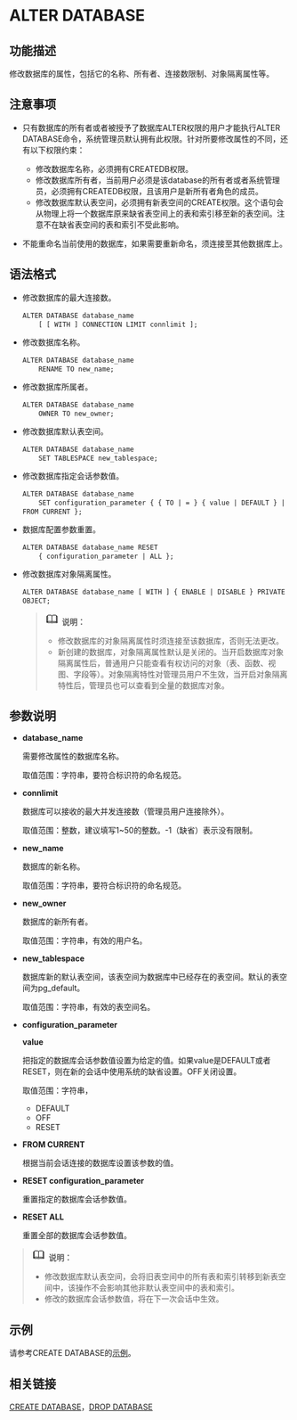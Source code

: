 # ALTER DATABASE<a name="ZH-CN_TOPIC_0289900461"></a>

## 功能描述<a name="zh-cn_topic_0283136981_zh-cn_topic_0237122055_zh-cn_topic_0059779247_sbb9c79973fbf4b4b8f8e8355b0f67f63"></a>

修改数据库的属性，包括它的名称、所有者、连接数限制、对象隔离属性等。

## 注意事项<a name="zh-cn_topic_0283136981_zh-cn_topic_0237122055_zh-cn_topic_0059779247_sb8bbb55d049b42e688a2e152d2f6c737"></a>

-   只有数据库的所有者或者被授予了数据库ALTER权限的用户才能执行ALTER DATABASE命令，系统管理员默认拥有此权限。针对所要修改属性的不同，还有以下权限约束：
    -   修改数据库名称，必须拥有CREATEDB权限。
    -   修改数据库所有者，当前用户必须是该database的所有者或者系统管理员，必须拥有CREATEDB权限，且该用户是新所有者角色的成员。
    -   修改数据库默认表空间，必须拥有新表空间的CREATE权限。这个语句会从物理上将一个数据库原来缺省表空间上的表和索引移至新的表空间。注意不在缺省表空间的表和索引不受此影响。

-   不能重命名当前使用的数据库，如果需要重新命名，须连接至其他数据库上。

## 语法格式<a name="zh-cn_topic_0283136981_zh-cn_topic_0237122055_zh-cn_topic_0059779247_s2eca2e2a5fc04ac798bbdf1dce3e7303"></a>

-   修改数据库的最大连接数。

    ```
    ALTER DATABASE database_name 
        [ [ WITH ] CONNECTION LIMIT connlimit ];
    ```

-   修改数据库名称。

    ```
    ALTER DATABASE database_name 
        RENAME TO new_name;
    ```

-   修改数据库所属者。

    ```
    ALTER DATABASE database_name 
        OWNER TO new_owner;
    ```

-   修改数据库默认表空间。

    ```
    ALTER DATABASE database_name 
        SET TABLESPACE new_tablespace;
    ```

-   修改数据库指定会话参数值。

    ```
    ALTER DATABASE database_name 
        SET configuration_parameter { { TO | = } { value | DEFAULT } | FROM CURRENT };
    ```

-   数据库配置参数重置。

    ```
    ALTER DATABASE database_name RESET 
        { configuration_parameter | ALL };
    ```


-   修改数据库对象隔离属性。

    ```
    ALTER DATABASE database_name [ WITH ] { ENABLE | DISABLE } PRIVATE OBJECT;
    ```

    >![](public_sys-resources/icon-note.gif) **说明：** 
    >-   修改数据库的对象隔离属性时须连接至该数据库，否则无法更改。
    >-   新创建的数据库，对象隔离属性默认是关闭的。当开启数据库对象隔离属性后，普通用户只能查看有权访问的对象（表、函数、视图、字段等）。对象隔离特性对管理员用户不生效，当开启对象隔离特性后，管理员也可以查看到全量的数据库对象。


## 参数说明<a name="zh-cn_topic_0283136981_zh-cn_topic_0237122055_zh-cn_topic_0059779247_s4d6b72484e3b43969af25757fda7ad81"></a>

-   **database\_name**

    需要修改属性的数据库名称。

    取值范围：字符串，要符合标识符的命名规范。

-   **connlimit**

    数据库可以接收的最大并发连接数（管理员用户连接除外）。

    取值范围：整数，建议填写1\~50的整数。-1（缺省）表示没有限制。

-   **new\_name**

    数据库的新名称。

    取值范围：字符串，要符合标识符的命名规范。

-   **new\_owner**

    数据库的新所有者。

    取值范围：字符串，有效的用户名。

-   **new\_tablespace**

    数据库新的默认表空间，该表空间为数据库中已经存在的表空间。默认的表空间为pg\_default。

    取值范围：字符串，有效的表空间名。

-   **configuration\_parameter**

    **value**

    把指定的数据库会话参数值设置为给定的值。如果value是DEFAULT或者RESET，则在新的会话中使用系统的缺省设置。OFF关闭设置。

    取值范围：字符串，

    -   DEFAULT
    -   OFF
    -   RESET

-   **FROM CURRENT**

    根据当前会话连接的数据库设置该参数的值。

-   **RESET configuration\_parameter**

    重置指定的数据库会话参数值。

-   **RESET ALL**

    重置全部的数据库会话参数值。


>![](public_sys-resources/icon-note.gif) **说明：** 
>-   修改数据库默认表空间，会将旧表空间中的所有表和索引转移到新表空间中，该操作不会影响其他非默认表空间中的表和索引。
>-   修改的数据库会话参数值，将在下一次会话中生效。

## 示例<a name="zh-cn_topic_0283136981_zh-cn_topic_0237122055_zh-cn_topic_0059779247_sb089bcdb51bd4932a2967c246217d29e"></a>

请参考CREATE DATABASE的[示例](zh-cn_topic_0289900066.md#zh-cn_topic_0283137050_zh-cn_topic_0237122099_zh-cn_topic_0059778277_s6be7b8abbb4b4aceb9dae686434d672c)。

## 相关链接<a name="zh-cn_topic_0283136981_zh-cn_topic_0237122055_zh-cn_topic_0059779247_saa1e5193215b4927989f304541d2ecbd"></a>

[CREATE DATABASE](zh-cn_topic_0289900066.md)，[DROP DATABASE](DROP-DATABASE.md)

